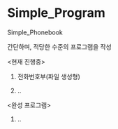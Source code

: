# Simple_Program
Simple_Phonebook

간단하며, 적당한 수준의 프로그램을 작성

<현재 진행중>

1. 전화번호부(파일 생성형)

2. ..


<완성 프로그램>

1. ..
